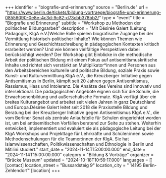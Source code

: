 +++
identifier = "biografie-und-erinnerung"
source = "Berlin.de"
url = "https://www.berlin.de/tickets/bildung-vortraege/biografie-und-erinnerung-08556090-0e8e-4c3d-9c82-d73cbb378bb2/"
type = "event"
title = "Biografie und Erinnerung"
subtitle = "Workshop zu Methoden der politischen Bildungsarbeit"
description = "Mit Désirée Galert (Leitung Pädagogik, KIgA e.V.)Welche Rolle spielen biografische Zugänge bei der Vermittlung historisch-politischer Inhalte? Wie können Themen wie Erinnerung und Geschichtsschreibung in pädagogischen Kontexten kritisch erarbeitet werden? Und wie können vielfältige Perspektiven dabei berücksichtigt werden? Der Workshop gibt Einblicke in die methodische Arbeit der politischen Bildung mit einem Fokus auf antisemitismuskritische Inhalte und richtet sich verstärkt an Multiplikator*innen und Personen aus den Arbeitsbereichen kulturelle und politische Bildung, soziale Praxis sowie Kunst- und Kulturvermittlung.KIgA e.V., die Kreuzberger Initiative gegen Antisemitismus in Berlin, kämpft seit 20 Jahren gegen Antisemitismus, Rassismus, Hass und Intoleranz. Die Ansätze des Vereins sind innovativ und intersektional. Die pädagogischen Angebote eignen sich für die Schule, die Erwachsenenbildung und außerschulische Formate. KIgA verfügt über ein breites Kulturangebot und arbeitet seit vielen Jahren in ganz Deutschland und Europa.Désirée Galert leitet seit 2018 die Praxisstelle Bildung und Beratung bei der Kreuzberger Initiative gegen Antisemitismus KIgA e.V., die vom Berliner Senat als zentrale Anlaufstelle für Schulen eingerichtet worden ist, um bei antisemitischen Vorfällen beratend zur Seite zu stehen. Weiterhin entwickelt, implementiert und evaluiert sie als pädagogische Leitung bei der KIgA Workshops und Projekttage für Lehrkräfte und Schüler:innen sowie Methodenschulungen für die Teamer:innen der KIgA. Sie hat Islamwissenschaften, Politikwissenschaften und Ethnologie in Berlin und Mitilini studiert."
start_date = "2024-11-14T15:00:00.000"
end_date = "2024-11-14T15:00:00.000"
category = "Bildung & Vorträge"
organizer = "Brücke Museum"
updated = "2024-10-18T10:59:17.000"
languages = []
[contact]
location_street = "Bussardsteig 9"
location_city = " 14195 Berlin-Zehlendorf"
[location]
+++